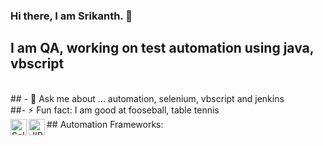 ### Hi there, I am Srikanth. 👋

## I am QA, working on test automation using java, vbscript 
<br />
## - 💬 Ask me about ... automation, selenium, vbscript and jenkins  
<br />
##- ⚡ Fun fact: I am good at fooseball, table tennis


<br />
## Automation Frameworks:
<!--- Languages --->
<img align="left" alt="Selenium" width="26px" src="https://miro.medium.com/max/955/1*sw2FPqCFcyPcUO1QGRfJ6w.png" />
<img align="left" alt="JIRA" width="26px" src="https://encrypted-tbn0.gstatic.com/images?q=tbn%3AANd9GcRd5GaQsPtQJLEjsravVVlwmBPOWXG1pX8G7Q&usqp=CAU" />

<!--
**sitasrikanth/sitasrikanth** is a ✨ _special_ ✨ repository because its `README.md` (this file) appears on your GitHub profile.

Here are some ideas to get you started:

- 🔭 I’m currently working on ...
- 🌱 I’m currently learning ...
- 👯 I’m looking to collaborate on ...
- 🤔 I’m looking for help with ...
- 💬 Ask me about ...
- 📫 How to reach me: ...
- 😄 Pronouns: ...
- ⚡ Fun fact: ...
-->
